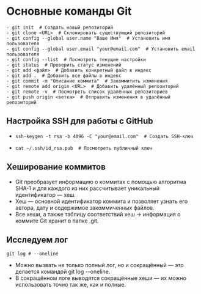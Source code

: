 # Основные команды Git
```
- git init  # Создать новый репозиторий
- git clone <URL>  # Склонировать существующий репозиторий
- git config --global user.name "Ваше Имя"  # Установить имя пользователя
- git config --global user.email "your@email.com"  # Установить email пользователя
- git config --list  # Посмотреть текущие настройки
- git status  # Проверить статус изменений
- git add <файл>  # Добавить конкретный файл в индекс
- git add .  # Добавить все файлы в индекс
- git commit -m "Описание коммита"  # Закоммитить изменения
- git remote add origin <URL>  # Добавить удалённый репозиторий
- git remote -v  # Посмотреть список удалённых репозиториев
- git push origin <ветка>  # Отправить изменения в удалённый репозиторий
```
## Настройка SSH для работы с GitHub
- ``` 
  ssh-keygen -t rsa -b 4096 -C "your@email.com"  # Создать SSH-ключ
- ```
  cat ~/.ssh/id_rsa.pub  # Посмотреть публичный ключ

## Хеширование коммитов
- Git преобразует информацию о коммитах с помощью алгоритма SHA-1 и для каждого из них рассчитывает уникальный идентификатор — хеш.
- Хеш — основной идентификатор коммита и позволяет узнать его автора, дату и содержимое закоммиченных файлов.
- Все хеши, а также таблицу соответствий хеш → информация о коммите Git хранит в папке .git.

## Исследуем лог
```
git log # --oneline
```
- Можно вызвать не только полный лог, но и сокращённый — это делается командой git log --oneline.
- В сокращённом логе выводятся сокращённые хеши — их можно использовать точно так же, как и полные.